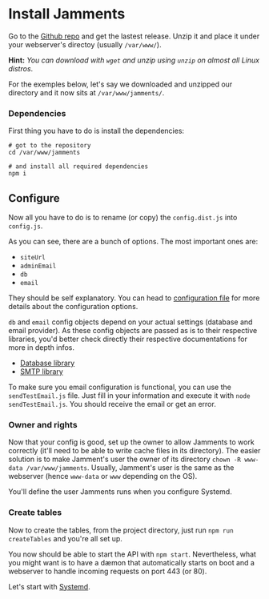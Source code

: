 # Install Jamments
Go to the [Github repo](https://github.com/Buzut/jamments) and get the lastest release. Unzip it and place it under your webserver's directoy (usually `/var/www/`).

**Hint:** *You can download with `wget` and unzip using `unzip` on almost all Linux distros*.

For the exemples below, let's say we downloaded and unzipped our directory and it now sits at `/var/www/jamments/`.

### Dependencies
First thing you have to do is install the dependencies:

```
# got to the repository
cd /var/www/jamments

# and install all required dependencies
npm i
```

## Configure
Now all you have to do is to rename (or copy) the `config.dist.js` into `config.js`.

As you can see, there are a bunch of options. The most important ones are:
* `siteUrl`
* `adminEmail`
* `db`
* `email`

They should be self explanatory. You can head to [configuration file](config-file.md) for more details about the configuration options.

`db` and `email` config objects depend on your actual settings (database and email provider). As these config objects are passed as is to their respective libraries, you'd better check directly their respective documentations for more in depth infos.

* [Database library](https://knexjs.org/)
* [SMTP library](https://github.com/eleith/emailjs)

To make sure you email configuration is functional, you can use the `sendTestEmail.js` file. Just fill in your information and execute it with `node sendTestEmail.js`. You should receive the email or get an error.

### Owner and rights
Now that your config is good, set up the owner to allow Jamments to work correctly (it'll need to be able to write cache files in its directory). The easier solution is to make Jamment's user the owner of its directory `chown -R www-data /var/www/jamments`. Usually, Jamment's user is the same as the webserver (hence `www-data` or `www` depending on the OS).

You'll define the user Jamments runs when you configure Systemd.

### Create tables
Now to create the tables, from the project directory, just run `npm run createTables` and you're all set up.

You now should be able to start the API with `npm start`. Nevertheless, what you might want is to have a dæmon that automatically starts on boot and a webserver to handle incoming requests on port 443 (or 80).

Let's start with [Systemd](configure-systemd.md).
